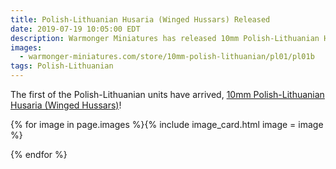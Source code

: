 ```yaml
---
title: Polish-Lithuanian Husaria (Winged Hussars) Released
date: 2019-07-19 10:05:00 EDT
description: Warmonger Miniatures has released 10mm Polish-Lithuanian Husaria (Winged Hussars)!
images:
  - warmonger-miniatures.com/store/10mm-polish-lithuanian/pl01/pl01b
tags: Polish-Lithuanian
---
```

The first of the Polish-Lithuanian units have arrived, [10mm Polish-Lithuanian Husaria (Winged Hussars)](/store/10mm-polish-lithuanian/husaria-winged-hussars.html)!

{% for image in page.images %}{% include image_card.html image = image %}

{% endfor %}